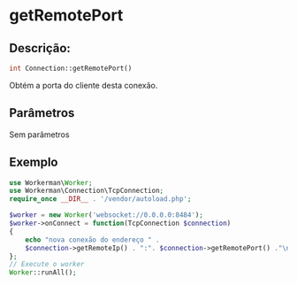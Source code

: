 # getRemotePort
## Descrição:
```php
int Connection::getRemotePort()
```

Obtém a porta do cliente desta conexão.

## Parâmetros

Sem parâmetros

## Exemplo

```php
use Workerman\Worker;
use Workerman\Connection\TcpConnection;
require_once __DIR__ . '/vendor/autoload.php';

$worker = new Worker('websocket://0.0.0.0:8484');
$worker->onConnect = function(TcpConnection $connection)
{
    echo "nova conexão do endereço " .
    $connection->getRemoteIp() . ":". $connection->getRemotePort() ."\n";
};
// Execute o worker
Worker::runAll();
```
